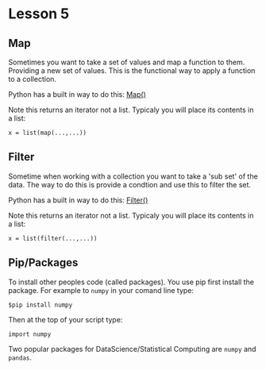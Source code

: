 # Lesson 5

## Map

Sometimes you want to take a set of values and map a function to them.
Providing a new set of values. This is the functional way to apply a 
function to a collection.

Python has a built in way to do this: [Map()](https://docs.python.org/3/library/functions.html#map)

Note this returns an iterator not a list. Typicaly you will place its contents in a list:

`x = list(map(...,...))`

## Filter

Sometime when working with a collection you want to take a 'sub set'
of the data. The way to do this is provide a condtion and use this to
filter the set.

Python has a built in way to do this: [Filter()](https://docs.python.org/3/library/functions.html#filter)

Note this returns an iterator not a list. Typicaly you will place its contents in a list:


`x = list(filter(...,...))`

## Pip/Packages

To install other peoples code (called packages). You use pip first install the package. For example to `numpy` in your comand line type:

    $pip install numpy


Then at the top of your script type:

    import numpy


Two popular packages for DataScience/Statistical Computing are `numpy` and `pandas`.